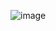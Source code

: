 ![image](https://user-images.githubusercontent.com/77121931/221143911-b3d1c7f4-ad49-40a4-8a83-2e81b3eec24d.png)
